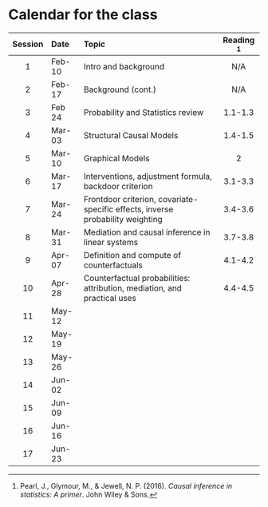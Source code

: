 # Calendar for the class

| Session |Date | Topic | Reading [^1] |
|:--------:|:------|:------------|:-----------:|
|1 |Feb-10| Intro and background | N/A |
|2 |Feb-17| Background (cont.)| N/A |
|3 |Feb 24| Probability and Statistics review| 1.1-1.3 |
|4|Mar-03|Structural Causal Models| 1.4-1.5 |
|5|Mar-10|Graphical Models| 2
|6|Mar-17|Interventions, adjustment formula, backdoor criterion| 3.1-3.3 |
|7|Mar-24|Frontdoor criterion, covariate-specific effects, inverse probability weighting| 3.4-3.6 | 
|8|Mar-31|Mediation and causal inference in linear systems | 3.7-3.8|
|9|Apr-07|Definition and compute of counterfactuals| 4.1-4.2 |
|10|Apr-28|Counterfactual probabilities: attribution, mediation, and practical uses| 4.4-4.5 |
|11|May-12|||
|12|May-19|||
|13|May-26|||
|14|Jun-02|||
|15|Jun-09|||
|16|Jun-16|||
|17|Jun-23|||

[^1]: Pearl, J., Glymour, M., & Jewell, N. P. (2016). _Causal inference in statistics: A primer_. John Wiley & Sons.
